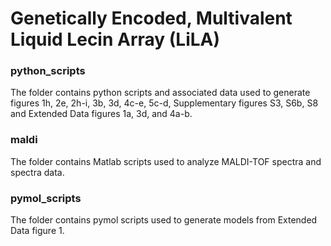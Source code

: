 # Genetically Encoded, Multivalent Liquid Lecin Array (LiLA)

### python_scripts

The folder contains python scripts and associated data used to generate figures 1h, 2e, 2h-i, 3b, 3d, 4c-e, 5c-d, Supplementary figures S3, S6b, S8 and Extended Data figures 1a, 3d, and 4a-b.  

### maldi

The folder contains Matlab scripts used to analyze MALDI-TOF spectra and spectra data. 

### pymol_scripts

The folder contains pymol scripts used to generate models from Extended Data figure 1.

